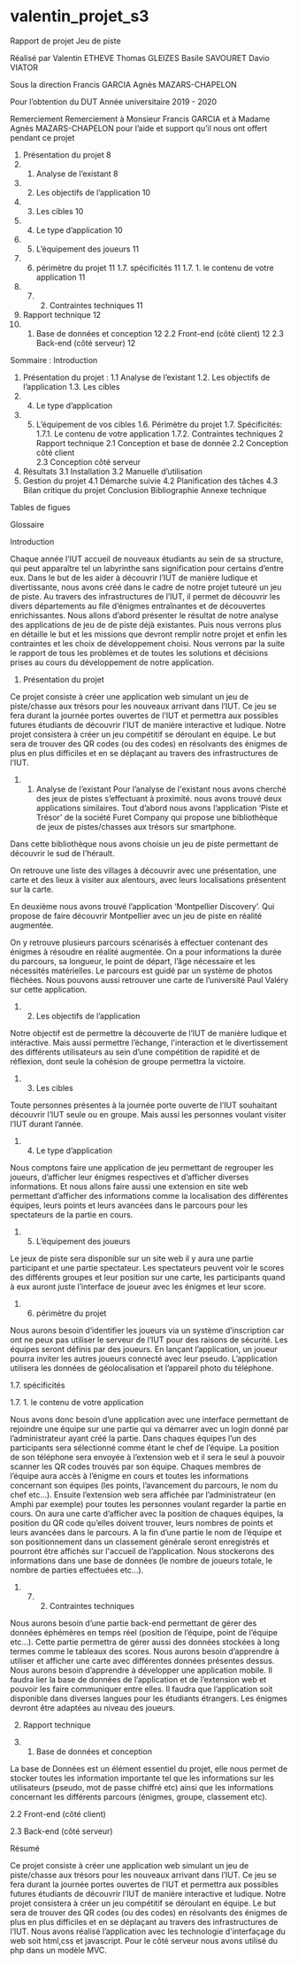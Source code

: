# valentin_projet_s3

Rapport de projet
Jeu de piste



Réalisé par
Valentin ETHEVE
Thomas GLEIZES
Basile SAVOURET
Davio VIATOR




Sous la direction
Francis  GARCIA
Agnès MAZARS-CHAPELON


Pour l’obtention du DUT
Année universitaire 2019 - 2020

Remerciement 
Remerciement à  Monsieur Francis GARCIA et à Madame Agnès MAZARS-CHAPELON pour l’aide et support qu’il nous ont offert pendant ce projet



1. Présentation du projet	8
1. 1. Analyse de l’existant	8
1. 2. Les objectifs de l’application	10
1. 3. Les cibles	10
1. 4. Le type d’application	10
1. 5. L’équipement des joueurs	11
1. 6. périmètre du projet	11
1.7. spécificités	11
1.7. 1. le contenu de votre application	11
1. 7. 2. Contraintes techniques	11
2. Rapport technique	12
2. 1. Base de données et conception	12
2.2 Front-end (côté client)	12
2.3 Back-end (côté serveur)	12


Sommaire :
Introduction
1.  Présentation du projet :
1.1 Analyse de l’existant 
1.2. Les objectifs de l’application
1.3. Les cibles 
1. 4. Le type d’application 
1. 5. L’équipement de vos cibles
1.6. Périmètre du projet 
1.7.    Spécificités:
1.7.1. Le contenu de votre application
1.7.2. Contraintes techniques 
2 Rapport technique
2.1 Conception et base de donnée
2.2 Conception côté client	
2.3 Conception côté serveur
3. Résultats
3.1 Installation
3.2 Manuelle d’utilisation 
4. Gestion du projet
4.1 Démarche suivie
4.2 Planification des tâches
4.3 Bilan critique du projet
Conclusion
Bibliographie
Annexe technique



Tables de figues






















Glossaire





















Introduction
	
Chaque année l’IUT accueil de nouveaux étudiants au sein de sa structure, qui peut apparaître tel un labyrinthe sans signification pour certains d’entre eux. Dans le but de les aider à découvrir l’IUT de manière ludique et divertissante, nous avons créé dans le cadre de notre projet tuteuré un jeu de piste. Au travers des infrastructures de l’IUT, il permet de découvrir les divers départements au file d’énigmes entraînantes et de découvertes enrichissantes.
Nous allons d’abord présenter le résultat de notre analyse des applications de jeu de de piste déjà existantes.  Puis nous verrons plus en détaille le but et les missions que devront remplir notre projet et enfin les contraintes et les choix de développement choisi. Nous verrons par la suite le rapport de tous les problèmes et de toutes les solutions et décisions prises au cours du développement de notre application.





























1. Présentation du projet

Ce projet consiste à créer une application web simulant un jeu de piste/chasse aux trésors pour les nouveaux arrivant dans l’IUT. Ce jeu se fera durant la journée portes ouvertes de l’IUT et permettra aux possibles futures étudiants de découvrir l’IUT de manière interactive et ludique. Notre projet consistera à créer un jeu compétitif se déroulant en équipe. Le but sera de trouver des QR codes (ou des codes) en résolvants des énigmes de plus en plus difficiles et en se déplaçant au travers des infrastructures de l’IUT.

1. 1. Analyse de l’existant 
Pour l’analyse de l'existant nous avons cherché des jeux de pistes s’effectuant à proximité. nous avons trouvé deux applications similaires. Tout d’abord nous avons l’application ‘Piste et Trésor’ de la société Furet Company qui propose une bibliothèque de jeux de pistes/chasses aux trésors sur smartphone.

 Dans cette bibliothèque nous avons choisie un jeu de piste permettant de découvrir le sud de l’hérault.

On retrouve une liste des villages à découvrir avec une présentation, une carte et des lieux à visiter aux alentours, avec leurs localisations présentent sur la carte. 

 En deuxième nous avons trouvé l’application ‘Montpellier Discovery’. Qui propose de faire découvrir Montpellier avec un jeu de piste en réalité augmentée.


On y retrouve plusieurs parcours scénarisés à effectuer contenant des énigmes à résoudre en réalité augmentée. On a pour informations la durée du parcours, sa longueur, le point de départ, l’âge nécessaire et les nécessités matérielles. Le parcours est guidé par un système de photos fléchées. Nous pouvons aussi retrouver une carte de l’université Paul Valéry sur cette application.

1. 2. Les objectifs de l’application

Notre objectif est de permettre la découverte de l’IUT de manière ludique et intéractive. Mais aussi  permettre l’échange, l'interaction et le divertissement des différents utilisateurs au sein d’une compétition de rapidité et de réflexion, dont seule la cohésion de groupe permettra  la victoire.


1. 3. Les cibles 

Toute personnes présentes à la journée porte ouverte de l’IUT souhaitant découvrir l’IUT seule ou en groupe. Mais aussi les personnes voulant visiter l’IUT durant l’année.

1. 4. Le type d’application 

Nous comptons faire une application de jeu permettant de regrouper les joueurs, d’afficher leur énigmes respectives et d’afficher diverses informations. Et nous allons faire aussi une extension en site web permettant d’afficher des informations comme la localisation des différentes équipes, leurs points et leurs avancées dans le parcours pour les spectateurs de la partie en cours.

1. 5. L’équipement des joueurs 

Le jeux de piste sera disponible sur un site web il y aura une partie participant et une partie spectateur. Les spectateurs peuvent voir le scores des différents groupes et leur position sur une carte, les participants quand à eux auront juste l’interface de joueur avec les énigmes et leur score.


1. 6. périmètre du projet 

Nous aurons besoin d’identifier les joueurs via un système d’inscription car ont ne peux pas utiliser le serveur de l’IUT pour des raisons de sécurité. Les équipes seront définis par des joueurs. En lançant l’application, un joueur pourra inviter les autres joueurs connecté avec leur pseudo. L’application utilisera les données de géolocalisation et l’appareil photo du téléphone.  

1.7. spécificités 

1.7. 1. le contenu de votre application 

Nous avons donc besoin d’une application avec une interface permettant de rejoindre une équipe sur une partie qui va démarrer avec un login donné par l’administrateur ayant créé la partie. Dans chaques équipes l’un des participants sera sélectionné comme étant le chef de l’équipe. La position de son téléphone sera envoyée à l’extension web et il sera le seul à pouvoir scanner les QR codes trouvés par son équipe. Chaques membres de l’équipe aura accès à l’énigme en cours et toutes les informations concernant son équipes (les points, l’avancement du parcours, le nom du chef etc…). Ensuite l’extension web sera affichée par l’administrateur (en Amphi par exemple) pour toutes les personnes voulant regarder la partie en cours. On aura une carte d’afficher avec la position de chaques équipes, la position du QR code qu’elles doivent trouver, leurs nombres de points et leurs avancées dans le parcours. A la fin d’une partie le nom de l’équipe et son positionnement dans un classement générale seront enregistrés et pourront être affichés sur l'accueil de l’application. Nous stockerons des informations dans une base de données (le nombre de joueurs totale, le nombre de parties effectuées etc…).

1. 7. 2. Contraintes techniques 

Nous aurons besoin d’une partie back-end permettant de gérer des données éphémères en temps réel (position de l’équipe, point de l’équipe etc…). Cette partie permettra de gérer aussi des données stockées à long termes comme le tableaux des scores. Nous aurons besoin d’apprendre à utiliser et afficher une carte avec différentes données présentes dessus. Nous aurons besoin d’apprendre à développer une application mobile. Il faudra lier la base de données de l’application et de l’extension web et pouvoir les faire communiquer entre elles. Il faudra que l’application soit disponible dans diverses langues pour les étudiants étrangers. Les énigmes devront être adaptées au niveau des joueurs. 



2. Rapport technique


2. 1. Base de données et conception 

La base de Données est un élément essentiel du projet, elle nous permet de stocker toutes les information importante tel que les informations sur les utilisateurs (pseudo, mot de passe chiffré etc) ainsi que les informations concernant les différents parcours (énigmes, groupe, classement etc).

2.2 Front-end (côté client)

2.3 Back-end (côté serveur)


Résumé

Ce projet consiste à créer une application web simulant un jeu de piste/chasse aux trésors pour les nouveaux arrivant dans l’IUT. Ce jeu se fera durant la journée portes ouvertes de l’IUT et permettra aux possibles futures étudiants de découvrir l’IUT de manière interactive et ludique. Notre projet consistera à créer un jeu compétitif se déroulant en équipe. Le but sera de trouver des QR codes (ou des codes) en résolvants des énigmes de plus en plus difficiles et en se déplaçant au travers des infrastructures de l’IUT.
Nous avons réalisé  l’application avec les technologie d'interfaçage du web soit html,css et javascript. Pour le côté serveur nous avons utilisé du php dans un modèle MVC.
